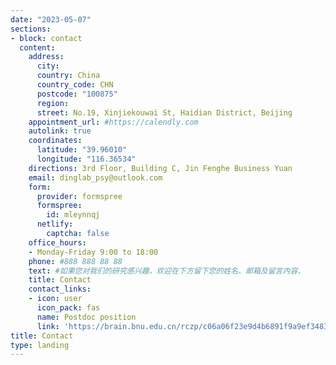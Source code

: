```yaml
---
date: "2023-05-07"
sections:
- block: contact
  content:
    address:
      city: 
      country: China
      country_code: CHN
      postcode: "100875"
      region: 
      street: No.19, Xinjiekouwai St, Haidian District, Beijing
    appointment_url: #https://calendly.com
    autolink: true
    coordinates:
      latitude: "39.96010"
      longitude: "116.36534"
    directions: 3rd Floor, Building C, Jin Fenghe Business Yuan
    email: dinglab_psy@outlook.com
    form:
      provider: formspree
      formspree:
        id: mleynnqj
      netlify:
        captcha: false
    office_hours:
    - Monday-Friday 9:00 to 18:00
    phone: #888 888 88 88
    text: #如果您对我们的研究感兴趣，欢迎在下方留下您的姓名、邮箱及留言内容.
    title: Contact
    contact_links:
    - icon: user
      icon_pack: fas
      name: Postdoc position 
      link: 'https://brain.bnu.edu.cn/rczp/c06a06f23e9d4b6891f9a9ef3483e62b.htm'
title: Contact
type: landing
---
```

